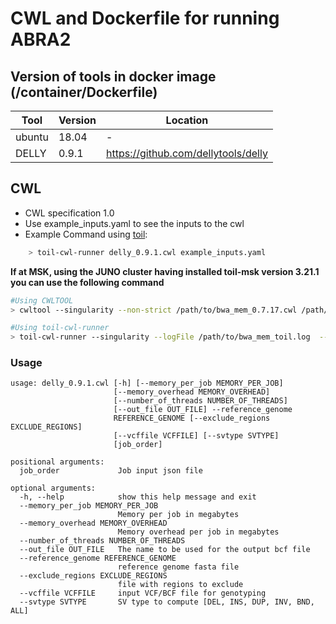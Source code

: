 # CWL and Dockerfile for running ABRA2

## Version of tools in docker image (/container/Dockerfile)

| Tool	| Version	| Location	|
|---	|---	|---	|
| ubuntu  	| 18.04  	|  -	|
| DELLY  	| 0.9.1	|  https://github.com/dellytools/delly	|


## CWL

- CWL specification 1.0
- Use example_inputs.yaml to see the inputs to the cwl
- Example Command using [toil](https://toil.readthedocs.io):

```bash
    > toil-cwl-runner delly_0.9.1.cwl example_inputs.yaml
```
**If at MSK, using the JUNO cluster having installed toil-msk version 3.21.1 you can use the following command**

```bash
#Using CWLTOOL
> cwltool --singularity --non-strict /path/to/bwa_mem_0.7.17.cwl /path/to/inputs.yaml

#Using toil-cwl-runner
> toil-cwl-runner --singularity --logFile /path/to/bwa_mem_toil.log  --jobStore /path/to/bwa_mem_jobStore --batchSystem lsf --workDir /path/to/bwa_mem_toil_log --outdir . --writeLogs /path/to/bwa_mem_toil_log --logLevel DEBUG --stats --retryCount 2 --disableCaching --disableChaining --maxLogFileSize 20000000000 /path/to/bwa_mem_0.7.17.cwl /path/to/inputs.yaml > bwa_mem_toil.stdout 2> bwa_mem_toil.stderr &
```

### Usage 

```
usage: delly_0.9.1.cwl [-h] [--memory_per_job MEMORY_PER_JOB]
                       [--memory_overhead MEMORY_OVERHEAD]
                       [--number_of_threads NUMBER_OF_THREADS]
                       [--out_file OUT_FILE] --reference_genome
                       REFERENCE_GENOME [--exclude_regions EXCLUDE_REGIONS]
                       [--vcffile VCFFILE] [--svtype SVTYPE]
                       [job_order]

positional arguments:
  job_order             Job input json file

optional arguments:
  -h, --help            show this help message and exit
  --memory_per_job MEMORY_PER_JOB
                        Memory per job in megabytes
  --memory_overhead MEMORY_OVERHEAD
                        Memory overhead per job in megabytes
  --number_of_threads NUMBER_OF_THREADS
  --out_file OUT_FILE   The name to be used for the output bcf file
  --reference_genome REFERENCE_GENOME
                        reference genome fasta file
  --exclude_regions EXCLUDE_REGIONS
                        file with regions to exclude
  --vcffile VCFFILE     input VCF/BCF file for genotyping
  --svtype SVTYPE       SV type to compute [DEL, INS, DUP, INV, BND, ALL]
``` 
